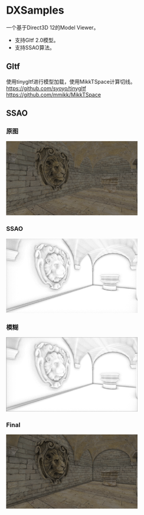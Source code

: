 # DXSamples
一个基于Direct3D 12的Model Viewer。
* 支持Gltf 2.0模型。
* 支持SSAO算法。
## Gltf
使用tinygltf进行模型加载，使用MikkTSpace计算切线。  
<https://github.com/syoyo/tinygltf>  
<https://github.com/mmikk/MikkTSpace>
## SSAO
### 原图
<img src="images/ssao_before.bmp" height="200">

### SSAO  
<img src="images/ssao.bmp" height="200">

### 模糊  
<img src="images/ssao_blur.bmp" height="200">

### Final  
<img src="images/ssao_after.bmp" height="200">